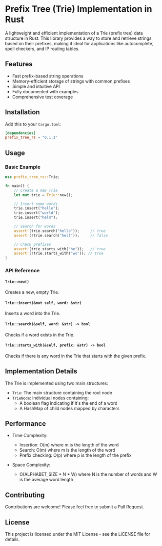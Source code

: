 # Prefix Tree (Trie) Implementation in Rust

A lightweight and efficient implementation of a Trie (prefix tree) data structure in Rust. This library provides a way to store and retrieve strings based on their prefixes, making it ideal for applications like autocomplete, spell checkers, and IP routing tables.

## Features

- Fast prefix-based string operations
- Memory-efficient storage of strings with common prefixes
- Simple and intuitive API
- Fully documented with examples
- Comprehensive test coverage

## Installation

Add this to your `Cargo.toml`:

```toml
[dependencies]
prefix_tree_rs = "0.1.1"
```

## Usage

### Basic Example

```rust
use prefix_tree_rs::Trie;

fn main() {
    // Create a new Trie
    let mut trie = Trie::new();

    // Insert some words
    trie.insert("hello");
    trie.insert("world");
    trie.insert("helm");

    // Search for words
    assert!(trie.search("hello"));     // true
    assert!(!trie.search("hell"));     // false

    // Check prefixes
    assert!(trie.starts_with("he"));   // true
    assert!(!trie.starts_with("wo")); // true
}
```

### API Reference

#### `Trie::new()`
Creates a new, empty Trie.

#### `Trie::insert(&mut self, word: &str)`
Inserts a word into the Trie.

#### `Trie::search(&self, word: &str) -> bool`
Checks if a word exists in the Trie.

#### `Trie::starts_with(&self, prefix: &str) -> bool`
Checks if there is any word in the Trie that starts with the given prefix.

## Implementation Details

The Trie is implemented using two main structures:

- `Trie`: The main structure containing the root node
- `TrieNode`: Individual nodes containing:
  - A boolean flag indicating if it's the end of a word
  - A HashMap of child nodes mapped by characters

## Performance

- Time Complexity:
  - Insertion: O(m) where m is the length of the word
  - Search: O(m) where m is the length of the word
  - Prefix checking: O(p) where p is the length of the prefix

- Space Complexity:
  - O(ALPHABET_SIZE * N * W) where N is the number of words and W is the average word length

## Contributing

Contributions are welcome! Please feel free to submit a Pull Request.

## License

This project is licensed under the MIT License - see the LICENSE file for details.